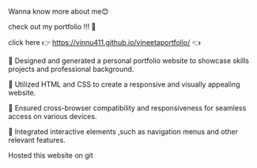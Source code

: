 Wanna know more about me😊

check out my portfolio !!! 🙌 

click here  👉 https://vinnu411.github.io/vineetaportfolio/ 👈

🌟 Designed and generated a personal portfolio website to showcase skills projects and professional
background. 

🌟 Utilized HTML and CSS to create a responsive and visually appealing website.

🌟 Ensured cross-browser compatibility and responsiveness for seamless access on various devices.

🌟 Integrated interactive elements ,such as navigation menus and other relevant features.

  Hosted this website on git
